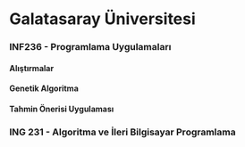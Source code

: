 # Galatasaray Üniversitesi

### INF236 - Programlama Uygulamaları

#### Alıştırmalar
#### Genetik Algoritma
#### Tahmin Önerisi Uygulaması

### ING 231 - Algoritma ve İleri Bilgisayar Programlama
